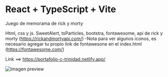 # React + TypeScript + Vite


Juego de memorama de rick y morty

Html, css y js.
SweetAlert, tsParticles, bootstra, fontawesome, api de rick y morty (https://rickandmortyapi.com/)
-Nota para ver algunos iconos, es necesario agregar tu propio link de fontawesone en el index.html (https://fontawesome.com/)

Link ==> https://portafolio-c-trinidad.netlify.app/

![Imagen preview](/img/preview.png)